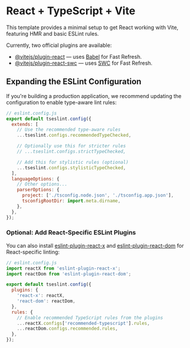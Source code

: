 # React + TypeScript + Vite

This template provides a minimal setup to get React working with Vite, featuring HMR and basic ESLint rules.

Currently, two official plugins are available:

- [@vitejs/plugin-react](https://github.com/vitejs/vite-plugin-react/blob/main/packages/plugin-react/README.md) — uses [Babel](https://babeljs.io/) for Fast Refresh.
- [@vitejs/plugin-react-swc](https://github.com/vitejs/vite-plugin-react-swc) — uses [SWC](https://swc.rs/) for Fast Refresh.

## Expanding the ESLint Configuration

If you're building a production application, we recommend updating the configuration to enable type-aware lint rules:

```js
// eslint.config.js
export default tseslint.config({
  extends: [
    // Use the recommended type-aware rules
    ...tseslint.configs.recommendedTypeChecked,

    // Optionally use this for stricter rules
    // ...tseslint.configs.strictTypeChecked,

    // Add this for stylistic rules (optional)
    ...tseslint.configs.stylisticTypeChecked,
  ],
  languageOptions: {
    // Other options...
    parserOptions: {
      project: ['./tsconfig.node.json', './tsconfig.app.json'],
      tsconfigRootDir: import.meta.dirname,
    },
  },
});
```

### Optional: Add React-Specific ESLint Plugins

You can also install [eslint-plugin-react-x](https://github.com/Rel1cx/eslint-react/tree/main/packages/plugins/eslint-plugin-react-x) and [eslint-plugin-react-dom](https://github.com/Rel1cx/eslint-react/tree/main/packages/plugins/eslint-plugin-react-dom) for React-specific linting:

```js
// eslint.config.js
import reactX from 'eslint-plugin-react-x';
import reactDom from 'eslint-plugin-react-dom';

export default tseslint.config({
  plugins: {
    'react-x': reactX,
    'react-dom': reactDom,
  },
  rules: {
    // Enable recommended TypeScript rules from the plugins
    ...reactX.configs['recommended-typescript'].rules,
    ...reactDom.configs.recommended.rules,
  },
});
```

